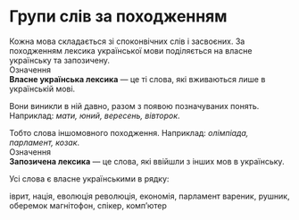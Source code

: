 # Групи слів за походженням

<div class="space">Кожна мова складається зi споконвiчних слiв i засвоєних. За походженням лексика української мови подiляється на власне українську та запозичену.</div>

<div class="space">
<div class="eoz-wrap">
<span class="eoz">Означення</span>
<div class="eoz-text">
<b>Власне українська лексика</b> — це тi слова, якi вживаються лише
в українськiй мовi.
</div>
</div>
</div>

Вони виникли в нiй давно, разом з появою позначуваних понять.
Наприклад: *мати, юний, вересень, вiвторок*.

<div class="space">Тобто слова iншомовного походження. Наприклад: <i>олiмпiада, парламент, козак</i>.</div>

<div class="space">
<div class="eoz-wrap">
<span class="eoz">Означення</span>
<div class="eoz-text">
<b>Запозичена лексика</b> — це слова, якi ввiйшли з iнших мов в українську.
</div>
</div>
</div>


<quiz correctLabel="correct" incorrectLabel="incorrect" checkLabel="check">
    <question text="">
        <p>Усі слова є власне українськими в рядку:</p>
        <answer>іврит, нація, еволюція</answer>
        <answer>революція, економія, парламент</answer>
        <answer correct>вареник, рушник, оберемок</answer>
        <answer>магнітофон, спікер, комп’ютер</answer>
    </question>
</quiz>


